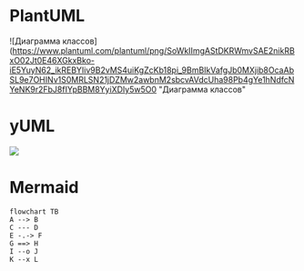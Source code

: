 # PlantUML
![Диаграмма классов](https://www.plantuml.com/plantuml/png/SoWkIImgAStDKRWmvSAE2nikRBxO02Jt0E46XGkxBko-iE5YuyN62_ikREBYIiv9B2vMS4uiKgZcKb18pi_9BmBIkVafgJb0MXjib8OcaAbSL9e7OHINv1S0MRLSN21jDZMw2awbnM2sbcvAVdcUha98Pb4gYe1hNdfcNYeNK9r2FbJ8fIYpBBM8YyiXDIy5w5O0 "Диаграмма классов"

# yUML

<img src="http://yuml.me/diagram/scruffy/class/[note: You can stick notes on diagrams too!{bg:wheat}],[Customer]<>1-orders 0..*>[Order], [Order]++*-*>[LineItem], [Order]-1>[DeliveryMethod], [Order]*-*>[Product], [Category]<->[Product], [DeliveryMethod]^[National], [DeliveryMethod]^[International]" >

# Mermaid

```mermaid
flowchart TB
А --> B
C --- D
E -.-> F
G ==> H
I --o J
K --x L
```
